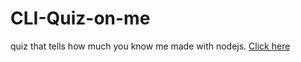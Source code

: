 # CLI-Quiz-on-me
 quiz that tells how much you know me made with nodejs.
 [Click here](https://repl.it/@tarun0710/CLI-how-much-you-know-me-3?embed=1&output=1#index.js)
